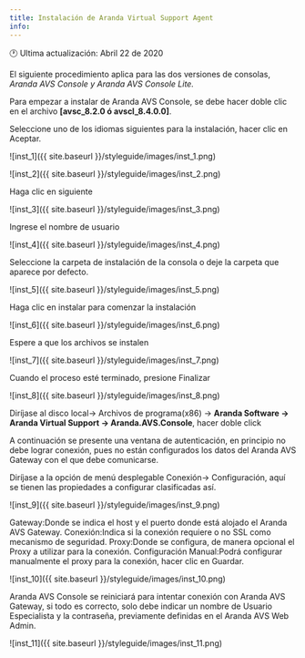 ```yaml
---
title: Instalación de Aranda Virtual Support Agent
info:
---
```

🕐 Ultima actualización: Abril 22 de 2020

 El siguiente procedimiento aplica para las dos versiones de consolas, _Aranda AVS Console y Aranda AVS Console Lite._

Para empezar a instalar de Aranda AVS Console, se debe hacer doble clic en el archivo **[avsc_8.2.0 ó avscl_8.4.0.0]**.


Seleccione uno de los idiomas siguientes para la instalación, hacer clic en Aceptar.


![inst_1]({{ site.baseurl }}/styleguide/images/inst_1.png)


![inst_2]({{ site.baseurl }}/styleguide/images/inst_2.png)



                                  
Haga clic en siguiente


![inst_3]({{ site.baseurl }}/styleguide/images/inst_3.png)


Ingrese el nombre de usuario


![inst_4]({{ site.baseurl }}/styleguide/images/inst_4.png)


Seleccione la carpeta de instalación de la consola o deje la carpeta que aparece por defecto.


![inst_5]({{ site.baseurl }}/styleguide/images/inst_5.png)

Haga clic en instalar para comenzar la instalación

![inst_6]({{ site.baseurl }}/styleguide/images/inst_6.png)


Espere a que los archivos se instalen


![inst_7]({{ site.baseurl }}/styleguide/images/inst_7.png)

Cuando el proceso esté terminado, presione Finalizar

![inst_8]({{ site.baseurl }}/styleguide/images/inst_8.png)



Diríjase al disco local->  Archivos de programa(x86) -> **Aranda Software -> Aranda Virtual Support -> Aranda.AVS.Console**, hacer doble click

A continuación se presente una ventana de autenticación, en principio no debe lograr conexión, pues no están configurados los datos del Aranda AVS Gateway con el que debe comunicarse.

Diríjase a la opción de menú desplegable Conexión-> Configuración, aquí se tienen las propiedades a configurar clasificadas así.


![inst_9]({{ site.baseurl }}/styleguide/images/inst_9.png)


Gateway:Donde se indica el host y el puerto donde está alojado el Aranda AVS Gateway.
Conexión:Indica si la conexión requiere o no SSL como mecanismo de seguridad.
Proxy:Donde se configura, de manera opcional el Proxy a utilizar para la conexión.
Configuración Manual:Podrá configurar manualmente el proxy para la conexión,
hacer clic en Guardar.

![inst_10]({{ site.baseurl }}/styleguide/images/inst_10.png)


 Aranda AVS Console se reiniciará para intentar conexión con Aranda AVS Gateway, si todo es correcto, solo debe indicar un nombre de Usuario Especialista y la contraseña, previamente definidas en el Aranda AVS Web Admin.

![inst_11]({{ site.baseurl }}/styleguide/images/inst_11.png)









